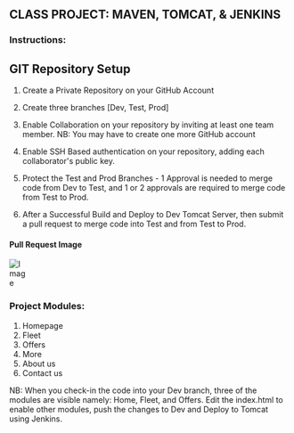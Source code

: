 ## CLASS PROJECT: MAVEN, TOMCAT, & JENKINS

### Instructions:

## GIT Repository Setup

1. Create a Private Repository on your GitHub Account

2. Create three branches [Dev, Test, Prod]

3. Enable Collaboration on your repository by inviting at least one team member. NB: You may have to create one more GitHub account

4. Enable SSH Based authentication on your repository, adding each collaborator's public key.

5. Protect the Test and Prod Branches - 1 Approval is needed to merge code from Dev to Test, and 1 or 2 approvals are required to merge code from Test to Prod.

6. After a Successful Build and Deploy to Dev Tomcat Server, then submit a pull request to merge code into Test and from Test to Prod.

#### Pull Request Image
<img
  src="https://github.com/seunayolu/car-rentals-maven-jenkins-tomcat-project/blob/main/GitHub%20Pull%20Request.png"
  alt="Image"
  title="Pull Request"
  style="display: inline-block; margin: 0 auto; max-width: 30px">

### Project Modules:

1. Homepage
2. Fleet
3. Offers
4. More
5. About us
6. Contact us

NB: When you check-in the code into your Dev branch, three of the modules are visible namely: Home, Fleet, and Offers. Edit the index.html
to enable other modules, push the changes to Dev and Deploy to Tomcat using Jenkins.
